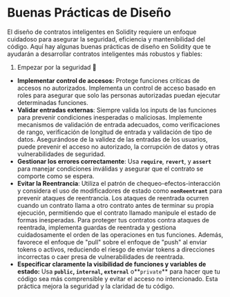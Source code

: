 # Buenas Prácticas de Diseño

El diseño de contratos inteligentes en Solidity requiere un enfoque cuidadoso para asegurar la seguridad, eficiencia y mantenibilidad del código. Aquí hay algunas buenas prácticas de diseño en Solidity que te ayudarán a desarrollar contratos inteligentes más robustos y fiables:

1. Empezar por la seguridad 🔑

* **Implementar control de accesos:** Protege funciones críticas de accesos no autorizados. Implementa un control de acceso basado en roles para asegurar que solo las personas autorizadas puedan ejecutar determinadas funciones.
* **Validar entradas externas**: Siempre valida los inputs de las funciones para prevenir condiciones inesperadas o maliciosas. Implemente mecanismos de validación de entrada adecuados, como verificaciones de rango, verificación de longitud de entrada y validación de tipo de datos. Asegurándose de la validez de las entradas de los usuarios, puede prevenir el acceso no autorizado, la corrupción de datos y otras vulnerabilidades de seguridad.
* **Gestionar los errores correctamente**: Usa **`require`**, **`revert`**, y **`assert`** para manejar condiciones inválidas y asegurar que el contrato se comporte como se espera.
* **Evitar la Reentrancia**: Utiliza el patrón de chequeo-efectos-interacción y considera el uso de modificadores de estado como **`nonReentrant`** para prevenir ataques de reentrancia. Los ataques de reentrada ocurren cuando un contrato llama a otro contrato antes de terminar su propia ejecución, permitiendo que el contrato llamado manipule el estado de formas inesperadas. Para proteger tus contratos contra ataques de reentrada, implementa guardas de reentrada y gestiona cuidadosamente el orden de las operaciones en tus funciones. Además, favorece el enfoque de "pull" sobre el enfoque de "push" al enviar tokens o activos, reduciendo el riesgo de enviar tokens a direcciones incorrectas o caer presa de vulnerabilidades de reentrada.
* **Especificar claramente la visibilidad de funciones y variables de estado:** Usa **`public`, `internal`, `external`** o\*\*`private`\*\* para hacer que tu código sea más comprensible y evitar el acceso no intencionado. Esta práctica mejora la seguridad y la claridad de tu código.
